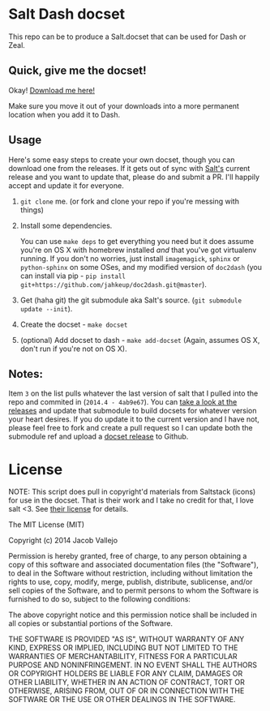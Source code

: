 # Salt Dash docset

This repo can be to produce a Salt.docset that can be used for Dash or
Zeal.

## Quick, give me the docset!

Okay! [Download me here!](https://github.com/jahkeup/salt-docset/releases)

Make sure you move it out of your downloads into a more permanent
location when you add it to Dash.

## Usage

Here's some easy steps to create your own docset, though you can
download one from the releases. If it gets out of sync with
[Salt's](https://github.com/salt/saltstack) current release and you
want to update that, please do and submit a PR. I'll happily accept
and update it for everyone.

1. `git clone` me. (or fork and clone your repo if you're messing with things)

2. Install some dependencies.

    You can use `make deps` to get
    everything you need but it does assume you're on OS X with homebrew
    installed *and* that you've got virtualenv running. If you don't no
    worries, just install `imagemagick`, `sphinx` or `python-sphinx` on
    some OSes, and my modified version of `doc2dash` (you can install
    via pip - `pip install git+https://github.com/jahkeup/doc2dash.git@master`).
   
3. Get (haha git) the git submodule aka Salt's source. (`git submodule
   update --init`).
   
4. Create the docset - `make docset`

5. (optional) Add docset to dash - `make add-docset` (Again, assumes
   OS X, don't run if you're not on OS X).


## Notes:

Item `3` on the list pulls whatever the last version of salt that I
pulled into the repo and commited in (`2014.4 - 4ab9e67`). You can
[take a look at the releases](https://github.com/saltstack/salt/releases)
and update that submodule to build docsets for whatever version your
heart desires. If you do update it to the current version and I have
not, please feel free to fork and create a pull request so I can
update both the submodule ref and upload a [docset release](https://github.com/jahkeup/salt-docset/releases) to Github.

# License

NOTE: This script does pull in copyright'd materials from Saltstack
(icons) for use in the docset. That is their work and I take no credit
for that, I love salt <3. See
[their license](https://github.com/saltstack/salt/blob/develop/LICENSE)
for details.

The MIT License (MIT)

Copyright (c) 2014 Jacob Vallejo

Permission is hereby granted, free of charge, to any person obtaining a copy
of this software and associated documentation files (the "Software"), to deal
in the Software without restriction, including without limitation the rights
to use, copy, modify, merge, publish, distribute, sublicense, and/or sell
copies of the Software, and to permit persons to whom the Software is
furnished to do so, subject to the following conditions:

The above copyright notice and this permission notice shall be included in all
copies or substantial portions of the Software.

THE SOFTWARE IS PROVIDED "AS IS", WITHOUT WARRANTY OF ANY KIND, EXPRESS OR
IMPLIED, INCLUDING BUT NOT LIMITED TO THE WARRANTIES OF MERCHANTABILITY,
FITNESS FOR A PARTICULAR PURPOSE AND NONINFRINGEMENT. IN NO EVENT SHALL THE
AUTHORS OR COPYRIGHT HOLDERS BE LIABLE FOR ANY CLAIM, DAMAGES OR OTHER
LIABILITY, WHETHER IN AN ACTION OF CONTRACT, TORT OR OTHERWISE, ARISING FROM,
OUT OF OR IN CONNECTION WITH THE SOFTWARE OR THE USE OR OTHER DEALINGS IN THE
SOFTWARE.
